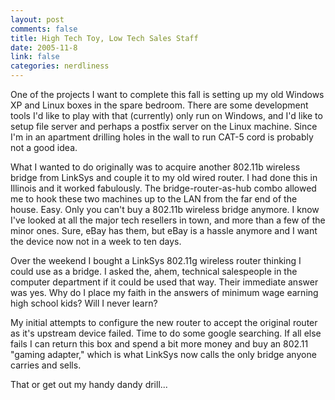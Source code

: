 ```yaml
--- 
layout: post
comments: false
title: High Tech Toy, Low Tech Sales Staff
date: 2005-11-8
link: false
categories: nerdliness
---
```

One of the projects I want to complete this fall is setting up my old Windows XP and Linux boxes in the spare bedroom. There are some development tools I'd like to play with that (currently) only run on Windows, and I'd like to setup file server and perhaps a postfix server on the Linux machine. Since I'm in an apartment drilling holes in the wall to run CAT-5 cord is probably not a good idea.

What I wanted to do originally was to acquire another 802.11b wireless bridge from LinkSys and couple it to my old wired router. I had done this in Illinois and it worked fabulously. The bridge-router-as-hub combo allowed me to hook these two machines up to the LAN from the far end of the house. Easy. Only you can't buy a 802.11b wireless bridge anymore. I know I've looked at all the major tech resellers in town, and more than a few of the minor ones. Sure, eBay has them, but eBay is a hassle anymore and I want the device now not in a week to ten days.

Over the weekend I bought a LinkSys 802.11g wireless router thinking I could use as a bridge. I asked the, ahem, technical salespeople in the computer department if it could be used that way. Their immediate answer was yes. Why do I place my faith in the answers of minimum wage earning high school kids? Will I never learn?

My initial attempts to configure the new router to accept the original router as it's upstream device failed. Time to do some google searching. If all else fails I can return this box and spend a bit more money and buy an 802.11 "gaming adapter," which is what LinkSys now calls the only bridge anyone carries and sells.

That or get out my handy dandy drill...
